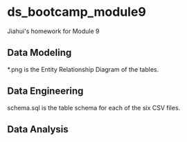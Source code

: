 # ds_bootcamp_module9
Jiahui's homework for Module 9

## Data Modeling
*.png is the Entity Relationship Diagram of the tables.

## Data Engineering
schema.sql is the table schema for each of the six CSV files.

## Data Analysis
